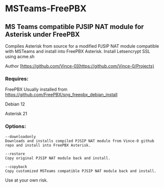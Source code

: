 # MSTeams-FreePBX
## MS Teams compatible PJSIP NAT module for Asterisk under FreePBX

Compiles Asterisk from source for a modified PJSIP NAT module compatible with MSTeams and install into FreePBX Asterisk.
Install Letsencrypt SSL using acme.sh
  
Author [https://github.com/Vince-0](https://github.com/Vince-0/Projects)

### Requires: 
FreePBX 
Usually installed from https://github.com/FreePBX/sng_freepbx_debian_install

Debian 12

Asterisk 21

### Options:
```
--downloadonly
Downloads and installs compiled PJSIP NAT module from Vince-0 github repo and install into FreePBX Asterisk.

--restore
Copy original PJSIP NAT module back and install.

--copyback
Copy customized MSTeams compatible PJSIP NAT module back and install.
```

Use at your own risk.
